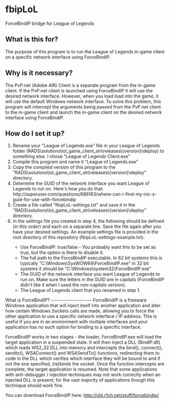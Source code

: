 fbipLoL
=======
ForceBindIP bridge for League of Legends

What is this for?
-----------------
The purpose of this program is to run the League of Legends in-game client on a specific network interface using ForceBindIP.

Why is it necessary?
--------------------
The PvP.net (Adobe AIR) Client is a separate program from the in-game client. If the PvP.net client is launched using ForceBindIP it will use the desired network interface. However, when you load load into the game, it will use the default Windows network interface.
To solve this problem, this program will intercept the arguments being passed from the PvP.net client to the in-game client and launch the in-game client on the desired network interface using ForceBindIP.

How do I set it up?
-------------------
<ol>
<li> Rename your "League of Legends.exe" file in your League of Legends folder (RADS\solutions\lol_game_client_sln\releases\{version}\deploy) to something else. I chose "League of Legends Client.exe" </li>
<li> Compile this program and name it "League of Legends.exe"</li>
<li> Copy the compiled version of this program to the "RADS\solutions\lol_game_client_sln\releases\{version}\deploy" directory.</li>
<li> Determine the GUID of the network interface you want League of Legends to run on. Here's how you do that: http://superuser.com/questions/686163/where-can-i-find-my-nic-s-guid-for-use-with-forcebindip </li>
<li> Create a file called "fbipLoL-settings.txt" and save it in the "RADS\solutions\lol_game_client_sln\releases\{version}\deploy" directory.</li>
<li> In the settings file you created in step 4, the following should be defined (in this order) and each on a separate line. Save the file again after you have your desired settings. An example settings file is provided in the root directory of this repository (fbipLoL-settings-example.txt).</li>
<ul>
<li> Use ForceBindIP: true/false - You probably want this to be set as true, but the option is there to disable it.</li>
<li> The full path to the ForceBindIP executable. In 62 bit systems this is typically "C:\Windows\SysWOW64\ForceBindIP.exe" in 32 bit systems it should be "C:\Windows\system32\ForceBindIP.exe"</li>
<li> The GUID of the network interface you want League of Legends to run on. Make sure the letters in the GUID are in capitals (ForceBindIP didn't like it when I used the non-capitals version).</li>
<li> The League of Legends client that you renamed in step 1.</li>
</ul>
</ol>
What is ForceBindIP?
--------------------
ForceBindIP is a freeware Windows application that will inject itself into another application and alter how certain Windows Sockets calls are made, allowing you to force the other application to use a specific network interface / IP address. This is useful if you are in an environment with multiple interfaces and your application has no such option for binding to a specific interface.

ForceBindIP works in two stages - the loader, ForceBindIP.exe will load the target application in a suspended state. It will then inject a DLL (BindIP.dll) which loads WS2_32.DLL into memory and intercepts the bind(), connect(), sendto(), WSAConnect() and WSASendTo() functions, redirecting them to code in the DLL which verifies which interface they will be bound to and if not the one specified, (re)binds the socket. Once the function intercepts are complete, the target application is resumed. Note that some applications with anti-debugger / injection techniques may not work correctly when an injected DLL is present; for the vast majority of applications though this technique should work fine.

You can download ForceBindIP here:
http://old.r1ch.net/stuff/forcebindip/